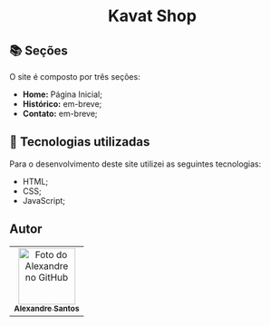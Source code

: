 <h1 align="center"><br>Kavat Shop</h1>

<!-- 
![Resultado final do projeto](img/)

<h4 align="center"><a href="https://alexandresantosal91.github.io/kavat-shop/">Clique para visitar o projeto</a></h4>
-->

## 📚 Seções

O site é composto por três seções:

- **Home:** Página Inicial;
- **Histórico:** em-breve;
- **Contato:** em-breve;

## 💼 Tecnologias utilizadas

Para o desenvolvimento deste site utilizei as seguintes tecnologias:

- HTML;
- CSS;
- JavaScript;

<h2>Autor</h2>

<table>
  <tr>
    <td align="center">
<a href="https://github.com/alexandresantosal91">
<img src="https://scontent.fudi1-1.fna.fbcdn.net/v/t39.30808-6/277218562_1025517331721248_5018122594978986287_n.jpg?_nc_cat=105&ccb=1-7&_nc_sid=09cbfe&_nc_eui2=AeHJwUQpdx-H8rulHoxtKSffRp84YfzDANpGnzhh_MMA2vT0Atga2YlK2Ja0XwD1zF_e5yjUH7aXRL8hYvtnFAxM&_nc_ohc=jIwLPO9lSGMAX_J9fiC&_nc_ht=scontent.fudi1-1.fna&oh=00_AfCEY7L-bhctixlkfF8KCABN_gt9inXdMiUdE6RpmH0zNw&oe=63C61E2F" width="100px;" alt="Foto do Alexandre no GitHub"/>
<br>
        <sub>
          <b>Alexandre Santos</b>
        </sub>
      </a>
    </td>
  </tr>
</table>
